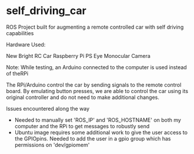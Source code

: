 # self_driving_car
ROS Project built for augmenting a remote controlled car with self driving capabilities

Hardware Used: 

New Bright RC Car
Raspberry Pi
PS Eye Monocular Camera 


Note: While testing, an Arduino connected to the computer is used instead of theRPi 

The RPi/Arduino control the car by sending signals to the remote control board. By emulating button presses, we are able to control the car using its original controller and do not need to make additional changes. 

Issues encountered along the way 
- Needed to manually set 'ROS_IP' and 'ROS_HOSTNAME' on both my computer and the RPi to get messages to robustly send 
- Ubuntu image requires some additional work to give the user access to the GPIOpins. Needed to add the user in a gpio group which has permissions on 'dev/gpiomem'  
